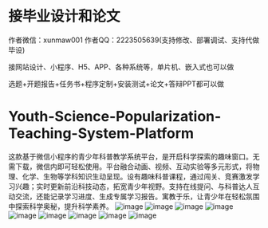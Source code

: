 # 接毕业设计和论文
作者微信：xunmaw001  作者QQ：2223505639(支持修改、部署调试、支持代做毕设)

接网站设计、小程序、H5、APP、各种系统等，单片机、嵌入式也可以做

选题+开题报告+任务书+程序定制+安装测试+论文+答辩PPT都可以做
# Youth-Science-Popularization-Teaching-System-Platform
这款基于微信小程序的青少年科普教学系统平台，是开启科学探索的趣味窗口。无需下载，微信内即可轻松使用。平台融合动画、视频、互动实验等多元形式，将物理、化学、生物等学科知识生动呈现。设有趣味科普课程，通过闯关、竞赛激发学习兴趣；实时更新前沿科技动态，拓宽青少年视野。支持在线提问、与科普达人互动交流，还能记录学习进度、生成专属学习报告。寓教于乐，让青少年在轻松氛围中探索科学奥秘，提升科学素养。 
![image](https://github.com/user-attachments/assets/b1e5befe-c89a-4d45-91f6-22cbc66e0c05)
![image](https://github.com/user-attachments/assets/1c93e334-6d77-4ec6-967c-b713f8183417)
![image](https://github.com/user-attachments/assets/259e587a-b8d0-40f3-a349-04e37238f487)
![image](https://github.com/user-attachments/assets/c10fea3f-6c04-4b10-a626-3520f8023b57)
![image](https://github.com/user-attachments/assets/b89058e4-91ab-460b-9bfc-ba0d7f8fc7d8)
![image](https://github.com/user-attachments/assets/3d15e517-9048-40b1-971c-00594bebb90e)
![image](https://github.com/user-attachments/assets/7f7d0492-65aa-4ddb-9416-1226a2b3eb86)
![image](https://github.com/user-attachments/assets/17b96365-188d-431c-87e6-d0b3a072d41f)
![image](https://github.com/user-attachments/assets/90889ff3-91ff-483f-918a-24b669168488)
